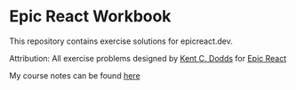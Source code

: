 # Epic React Workbook

This repository contains exercise solutions for epicreact.dev.

Attribution: All exercise problems designed by [Kent C. Dodds](https://github.com/kentcdodds) for [Epic React](https://epicreact.dev)

My course notes can be found [here](https://github.com/pricklywiggles/epic-react-workbook/wiki/Notes-for-Epic-React-Workshops)
